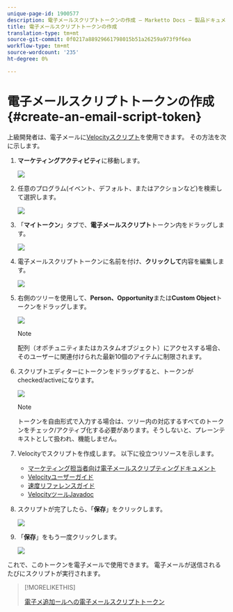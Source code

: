 ```yaml
---
unique-page-id: 1900577
description: 電子メールスクリプトトークンの作成 — Marketto Docs — 製品ドキュメント
title: 電子メールスクリプトトークンの作成
translation-type: tm+mt
source-git-commit: 0f0217a88929661798015b51a26259a973f9f6ea
workflow-type: tm+mt
source-wordcount: '235'
ht-degree: 0%

---
```



# 電子メールスクリプトトークンの作成{#create-an-email-script-token}

上級開発者は、電子メールに[Velocityスクリプト](https://velocity.apache.org/engine/1.7/user-guide.html)を使用できます。 その方法を次に示します。

1. **マーケティングアクティビティ**&#x200B;に移動します。

   ![](assets/ma.png)

1. 任意のプログラム(イベント、デフォルト、またはアクションなど)を検索して選択します。

   ![](assets/image2014-9-17-22-3a21-3a24.png)

1. 「**マイトークン**」タブで、**電子メールスクリプト**&#x200B;トークン内をドラッグします。

   ![](assets/image2014-9-17-22-3a21-3a29.png)

1. 電子メールスクリプトトークンに名前を付け、**クリックして**&#x200B;内容を編集します。

   ![](assets/image2014-9-17-22-3a21-3a46.png)

1. 右側のツリーを使用して、**Person、Opportunity**&#x200B;または&#x200B;**Custom Object**&#x200B;トークンをドラッグします。

   ![](assets/five-2.png)

   >[!NOTE]
   >
   >配列（オポチュニティまたはカスタムオブジェクト）にアクセスする場合、そのユーザーに関連付けられた最新10個のアイテムに制限されます。

1. スクリプトエディターにトークンをドラッグすると、トークンがchecked/activeになります。

   ![](assets/image2014-9-17-22-3a22-3a33.png)

   >[!NOTE]
   >
   >トークンを自由形式で入力する場合は、ツリー内の対応するすべてのトークンをチェック/アクティブ化する必要があります。そうしないと、プレーンテキストとして扱われ、機能しません。

1. Velocityでスクリプトを作成します。 以下に役立つリソースを示します。

   * [マーケティング担当者向け電子メールスクリプティングドキュメント](https://developers.marketo.com/email-scripting/)
   * [Velocityユーザーガイド](https://velocity.apache.org/engine/devel/user-guide.html)
   * [速度リファレンスガイド](https://velocity.apache.org/engine/devel/vtl-reference-guide.html)
   * [VelocityツールJavadoc](https://velocity.apache.org/tools/releases/2.0/javadoc/index.html)

1. スクリプトが完了したら、「**保存**」をクリックします。

   ![](assets/image2014-9-17-22-3a23-3a1.png)

1. 「**保存**」をもう一度クリックします。

   ![](assets/image2014-9-17-22-3a23-3a13.png)

これで、このトークンを電子メールで使用できます。 電子メールが送信されるたびにスクリプトが実行されます。

>[!MORELIKETHIS]
>
>[電子メ追加ールへの電子メールスクリプトトークン](/help/marketo/product-docs/email-marketing/general/using-tokens/add-an-email-script-token-to-your-email.md)
